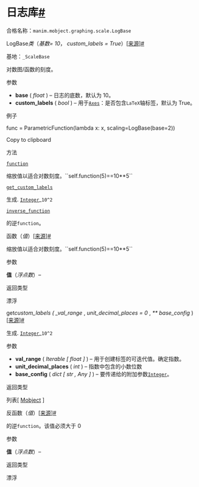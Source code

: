 # 日志库[#](#logbase "此标题的固定链接")

合格名称：`manim.mobject.graphing.scale.LogBase`

LogBase*类*（_基数= 10_， _custom_labels = True_）[\[来源\]](../_modules/manim/mobject/graphing/scale.html#LogBase)[#](#manim.mobject.graphing.scale.LogBase "此定义的固定链接")

基地：`_ScaleBase`

对数图/函数的刻度。

参数

- **base** ( _float_ ) – 日志的底数，默认为 10。
- **custom_labels** ( _bool_ ) – 用于[`Axes`](manim.mobject.graphing.coordinate_systems.Axes.html#manim.mobject.graphing.coordinate_systems.Axes "manim.mobject.graphing.coordinate_systems.Axes")：是否包含`LaTeX`轴标签，默认为 True。

例子

func = ParametricFunction(lambda x: x, scaling=LogBase(base=2))

Copy to clipboard

方法

[`function`](#manim.mobject.graphing.scale.LogBase.function "manim.mobject.graphing.scale.LogBase.function")

缩放值以适合对数刻度。\`\`self.function(5)==10\*\*5\`\`

[`get_custom_labels`](#manim.mobject.graphing.scale.LogBase.get_custom_labels "manim.mobject.graphing.scale.LogBase.get_custom_labels")

生成. [`Integer`](manim.mobject.text.numbers.Integer.html#manim.mobject.text.numbers.Integer "manim.mobject.text.numbers.Integer")\_`10^2`

[`inverse_function`](#manim.mobject.graphing.scale.LogBase.inverse_function "manim.mobject.graphing.scale.LogBase.inverse_function")

的逆`function`。

函数（_值_）[\[来源\]](../_modules/manim/mobject/graphing/scale.html#LogBase.function)[#](#manim.mobject.graphing.scale.LogBase.function "此定义的固定链接")

缩放值以适合对数刻度。\`\`self.function(5)==10\*\*5\`\`

参数

**值**（_浮点数_）–

返回类型

漂浮

get*custom_labels ( \_val_range* , _unit_decimal_places = 0_ , _\*\* base_config_ )[\[来源\]](../_modules/manim/mobject/graphing/scale.html#LogBase.get_custom_labels)[#](#manim.mobject.graphing.scale.LogBase.get_custom_labels "此定义的固定链接")

生成. [`Integer`](manim.mobject.text.numbers.Integer.html#manim.mobject.text.numbers.Integer "manim.mobject.text.numbers.Integer")\_`10^2`

参数

- **val_range** ( _Iterable_ _\[_ _float_ _\]_ ) – 用于创建标签的可迭代值。确定指数。
- **unit_decimal_places** ( _int_ ) – 指数中包含的小数位数
- **base_config** ( _dict_ _\[_ _str_ _,_ _Any_ _\]_ ) – 要传递给的附加参数[`Integer`](manim.mobject.text.numbers.Integer.html#manim.mobject.text.numbers.Integer "manim.mobject.text.numbers.Integer")。

返回类型

列表\[ [Mobject](manim.mobject.mobject.Mobject.html#manim.mobject.mobject.Mobject "manim.mobject.mobject.Mobject") \]

反函数（_值_）[\[来源\]](../_modules/manim/mobject/graphing/scale.html#LogBase.inverse_function)[#](#manim.mobject.graphing.scale.LogBase.inverse_function "此定义的固定链接")

的逆`function`。该值必须大于 0

参数

**值**（_浮点数_）–

返回类型

漂浮
